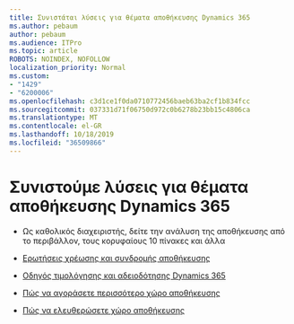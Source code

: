 ```yaml
---
title: Συνιστάται λύσεις για θέματα αποθήκευσης Dynamics 365
ms.author: pebaum
author: pebaum
ms.audience: ITPro
ms.topic: article
ROBOTS: NOINDEX, NOFOLLOW
localization_priority: Normal
ms.custom:
- "1429"
- "6200006"
ms.openlocfilehash: c3d1ce1f0da0710772456baeb63ba2cf1b834fcc
ms.sourcegitcommit: 037331d71f06750d972c0b6278b23bb15c4806ca
ms.translationtype: MT
ms.contentlocale: el-GR
ms.lasthandoff: 10/18/2019
ms.locfileid: "36509866"
---
```

# <a name="recommend-solutions-for-dynamics-365-storage-issues"></a>Συνιστούμε λύσεις για θέματα αποθήκευσης Dynamics 365

* Ως καθολικός διαχειριστής, δείτε την ανάλυση της αποθήκευσης από το περιβάλλον, τους κορυφαίους 10 πίνακες και άλλα

* [Ερωτήσεις χρέωσης και συνδρομής αποθήκευσης](https://docs.microsoft.com/dynamics365/customer-engagement/admin/contact-information-microsoft-dynamics-365-online-billing-support)

* [Οδηγός τιμολόγησης και αδειοδότησης Dynamics 365](https://dynamics.microsoft.com/pricing/)

* [Πώς να αγοράσετε περισσότερο χώρο αποθήκευσης](https://docs.microsoft.com/dynamics365/customer-engagement/admin/manage-storage#add-storage-to-dynamics-365-online)

* [Πώς να ελευθερώσετε χώρο αποθήκευσης](https://docs.microsoft.com/dynamics365/customer-engagement/admin/free-storage-space)
